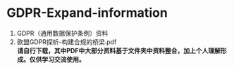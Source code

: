 # GDPR-Expand-information
1. GDPR（通用数据保护条例）资料
2. 欧盟GDPR探析-构建合规的桥梁.pdf  
**请自行下载，其中PDF中大部分资料基于文件夹中资料整合，加上个人理解形成。仅供学习交流使用。**  
